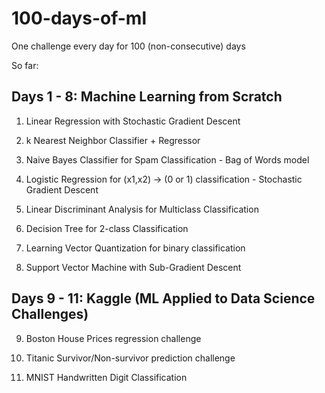 # 100-days-of-ml
One challenge every day for 100 (non-consecutive) days 

So far:

## Days 1 - 8: Machine Learning from Scratch

1. Linear Regression with Stochastic Gradient Descent

2. k Nearest Neighbor Classifier + Regressor

3. Naive Bayes Classifier for Spam Classification - Bag of Words model

4. Logistic Regression for (x1,x2) -> (0 or 1) classification - Stochastic Gradient Descent

5. Linear Discriminant Analysis for Multiclass Classification

6. Decision Tree for 2-class Classification

7. Learning Vector Quantization for binary classification

8. Support Vector Machine with Sub-Gradient Descent

## Days 9 - 11: Kaggle (ML Applied to Data Science Challenges)

9. Boston House Prices regression challenge

10. Titanic Survivor/Non-survivor prediction challenge

11. MNIST Handwritten Digit Classification
